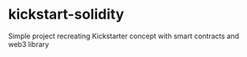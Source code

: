 # kickstart-solidity
Simple project recreating Kickstarter concept with smart contracts and web3 library
